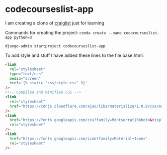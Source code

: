 # codecourseslist-app

I am creating a clone of [craiglist](https://alicante.craigslist.org/) just for learning

Commands for creating the project:
`conda create --name codecourseslist-app python=3`

`django-admin startproject codecourseslist-app`

To add style and stuff I have added these lines to the file base.html:

```html
<link
  rel="stylesheet"
  type="text/css"
  media="screen"
  href='{% static "css/style.css" %}'
/>
<!-- Compiled and minified CSS -->
<link
  rel="stylesheet"
  href="https://cdnjs.cloudflare.com/ajax/libs/materialize/1.0.0/css/materialize.min.css"
/>
<link
  href="https://fonts.googleapis.com/css?family=Montserrat|Roboto&display=swap"
  rel="stylesheet"
/>
<link
  href="https://fonts.googleapis.com/icon?family=Material+Icons"
  rel="stylesheet"
/>
```
